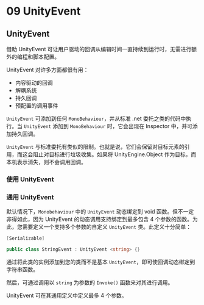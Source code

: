 # 09 UnityEvent

## UnityEvent

借助 UnityEvent 可让用户驱动的回调从编辑时间一直持续到运行时，无需进行额外的编程和脚本配置。

UnityEvent 对许多方面都很有用：

- 内容驱动的回调
- 解耦系统
- 持久回调
- 预配置的调用事件

`UnityEvent` 可添加到任何 `MonoBehaviour`，并从标准 .net 委托之类的代码中执行。当 `UnityEvent` 添加到 `MonoBehaviour` 时，它会出现在 Inspector 中，并可添加持久回调。

`UnityEvent` 与标准委托有类似的限制。也就是说，它们会保留对目标元素的引用，而这会阻止对目标进行垃圾收集。如果将 UnityEngine.Object 作为目标，而本机表示消失，则不会调用回调。

### 使用 UnityEvent

### 通用 UnityEvent

默认情况下，`Monobehaviour` 中的 `UnityEvent` 动态绑定到 void 函数。但不一定非得如此，因为 UnityEvent 的动态调用支持绑定到最多包含 4 个参数的函数。为此，您需要定义一个支持多个参数的自定义 `UnityEvent` 类。此定义十分简单：

```C#
[Serializable]

public class StringEvent : UnityEvent <string> {}
```

通过将此类的实例添加到您的类而不是基本 `UnityEvent`，即可使回调动态绑定到字符串函数。

然后，可通过调用以 `string` 为参数的 `Invoke()` 函数来对其进行调用。

UnityEvent 可在其通用定义中定义最多 4 个参数。
